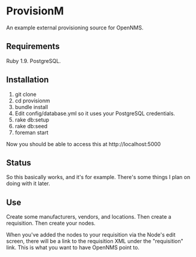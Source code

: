 # ProvisionM

An example external provisioning source for OpenNMS.

## Requirements

Ruby 1.9. PostgreSQL. 

## Installation

1. git clone
2. cd provisionm
3. bundle install
4. Edit config/database.yml so it uses your PostgreSQL credentials. 
5. rake db:setup
6. rake db:seed
7. foreman start

Now you should be able to access this at http://localhost:5000

## Status

So this basically works, and it's for example. There's some things I plan on doing with it later.

## Use

Create some manufacturers, vendors, and locations. 
Then create a requisition. Then create your nodes.

When you've added the nodes to your requisition via the Node's edit screen, there will be a link to the requisition XML under the "requisition" link. This is what you want to have OpenNMS point to.
